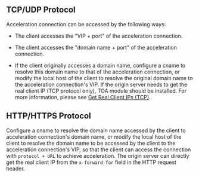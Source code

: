 ## TCP/UDP Protocol
Acceleration connection can be accessed by the following ways:
- The client accesses the "VIP + port" of the acceleration connection.

- The client accesses the "domain name + port" of the acceleration connection. 

- If the client originally accesses a domain name, configure a cname to resolve this domain name to that of the acceleration connection, or modify the local host of the client to resolve the original domain name to the acceleration connection's VIP.
If the origin server needs to get the real client IP (TCP protocol only), TOA module should be installed. For more information, please see [Get Real Client IPs (TCP)](https://intl.cloud.tencent.com/document/product/608/18946).

## HTTP/HTTPS Protocol
Configure a cname to resolve the domain name accessed by the client to acceleration connection's domain name, or modify the local host of the client to resolve the domain name to be accessed by the client to the acceleration connection's VIP, so that the client can access the connection with `protocol + URL` to achieve acceleration.
The origin server can directly get the real client IP from the `x-forward-for` field in the HTTP request header.

